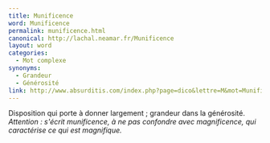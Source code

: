 ```yaml
---
title: Munificence
word: Munificence
permalink: munificence.html
canonical: http://lachal.neamar.fr/Munificence
layout: word
categories:
  - Mot complexe
synonyms:
  - Grandeur
  - Générosité
link: http://www.absurditis.com/index.php?page=dico&lettre=M&mot=Munificence
---
```


Disposition qui porte à donner largement ; grandeur dans la générosité.
*Attention : s'écrit munificence, à ne pas confondre avec magnificence, qui caractérise ce qui est magnifique.*

